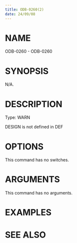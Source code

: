 ```yaml
---
title: ODB-0260(2)
date: 24/09/08
---
```


# NAME

ODB-0260 - ODB-0260

# SYNOPSIS

N/A.

# DESCRIPTION

Type: WARN

DESIGN is not defined in DEF

# OPTIONS

This command has no switches.

# ARGUMENTS

This command has no arguments.

# EXAMPLES

# SEE ALSO
